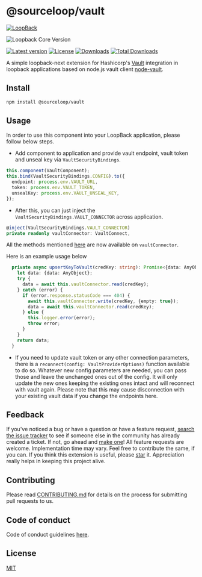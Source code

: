 # @sourceloop/vault

[![LoopBack](<https://github.com/strongloop/loopback-next/raw/master/docs/site/imgs/branding/Powered-by-LoopBack-Badge-(blue)-@2x.png>)](http://loopback.io/)

![Loopback Core Version](https://img.shields.io/npm/dependency-version/@sourceloop/vault/@loopback/core?style=flat-square)

[![Latest version](https://img.shields.io/npm/v/@sourceloop/vault.svg?style=flat-square)](https://www.npmjs.com/package/@sourceloop/vault)
[![License](https://img.shields.io/github/license/sourcefuse/loopback4-authentication.svg?color=blue&label=License&style=flat-square)](https://github.com/sourcefuse/loopback4-vault/blob/master/LICENSE)
[![Downloads](https://img.shields.io/npm/dw/@sourceloop/vault.svg?label=Downloads&style=flat-square&color=blue)](https://www.npmjs.com/package/@sourceloop/vault)
[![Total Downloads](https://img.shields.io/npm/dt/@sourceloop/vault.svg?label=Total%20Downloads&style=flat-square&color=blue)](https://www.npmjs.com/package/@sourceloop/vault)

A simple loopback-next extension for Hashicorp's [Vault](https://learn.hashicorp.com/vault) integration in loopback applications based on node.js vault client [node-vault](https://github.com/kr1sp1n/node-vault).

## Install

```sh
npm install @sourceloop/vault
```

## Usage

In order to use this component into your LoopBack application, please follow below steps.

- Add component to application and provide vault endpoint, vault token and unseal key via `VaultSecurityBindings`.

```ts
this.component(VaultComponent);
this.bind(VaultSecurityBindings.CONFIG).to({
  endpoint: process.env.VAULT_URL,
  token: process.env.VAULT_TOKEN,
  unsealKey: process.env.VAULT_UNSEAL_KEY,
});
```

- After this, you can just inject the `VaultSecurityBindings.VAULT_CONNECTOR` across application.

```ts
@inject(VaultSecurityBindings.VAULT_CONNECTOR)
private readonly vaultConnector: VaultConnect,
```

All the methods mentioned [here](https://github.com/kr1sp1n/node-vault/blob/master/features.md) are now available on `vaultConnector`.

Here is an example usage below

```ts
  private async upsertKeyToVault(credKey: string): Promise<{data: AnyObject}> {
    let data: {data: AnyObject};
    try {
      data = await this.vaultConnector.read(credKey);
    } catch (error) {
      if (error.response.statusCode === 404) {
        await this.vaultConnector.write(credKey, {empty: true});
        data = await this.vaultConnector.read(credKey);
      } else {
        this.logger.error(error);
        throw error;
      }
    }
    return data;
  }
```

- If you need to update vault token or any other connection parameters, there is a `reconnect(config: VaultProviderOptions)` function available to do so. Whatever new config parameters are needed, you can pass those and leave the unchanged ones out of the config. It will only update the new ones keeping the existing ones intact and will reconnect with vault again. Please note that this may cause disconnection with your existing vault data if you change the endpoints here.

## Feedback

If you've noticed a bug or have a question or have a feature request, [search the issue tracker](https://github.com/sourcefuse/loopback4-vault/issues) to see if someone else in the community has already created a ticket.
If not, go ahead and [make one](https://github.com/sourcefuse/loopback4-vault/issues/new/choose)!
All feature requests are welcome. Implementation time may vary. Feel free to contribute the same, if you can.
If you think this extension is useful, please [star](https://help.github.com/en/articles/about-stars) it. Appreciation really helps in keeping this project alive.

## Contributing

Please read [CONTRIBUTING.md](https://github.com/sourcefuse/loopback4-vault/blob/master/.github/CONTRIBUTING.md) for details on the process for submitting pull requests to us.

## Code of conduct

Code of conduct guidelines [here](https://github.com/sourcefuse/loopback4-vault/blob/master/.github/CODE_OF_CONDUCT.md).

## License

[MIT](https://github.com/sourcefuse/loopback4-vault/blob/master/LICENSE)
